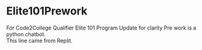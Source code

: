 # Elite101Prework
For Code2College Qualifier
Elite 101 Program
Update for clarity
Pre work is a python chatbot.<br/>
This line came from Replit.<br/>
